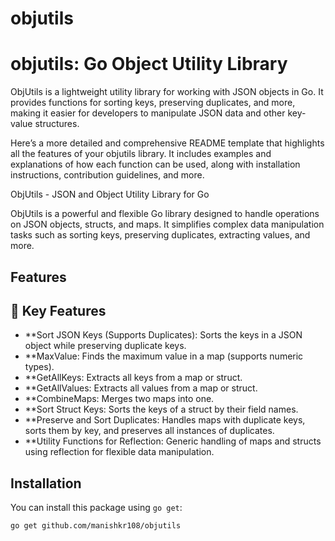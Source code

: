 # objutils

# objutils: Go Object Utility Library

ObjUtils is a lightweight utility library for working with JSON objects in Go. It provides functions for sorting keys, preserving duplicates, and more, making it easier for developers to manipulate JSON data and other key-value structures.


Here’s a more detailed and comprehensive README template that highlights all the features of your objutils library. It includes examples and explanations of how each function can be used, along with installation instructions, contribution guidelines, and more.

ObjUtils - JSON and Object Utility Library for Go

ObjUtils is a powerful and flexible Go library designed to handle operations on JSON objects, structs, and maps. It simplifies complex data manipulation tasks such as sorting keys, preserving duplicates, extracting values, and more.

## Features
## 🚀 Key Features

- **Sort JSON Keys (Supports Duplicates): Sorts the keys in a JSON object while preserving duplicate keys.
- **MaxValue: Finds the maximum value in a map (supports numeric types).
- **GetAllKeys: Extracts all keys from a map or struct.
- **GetAllValues: Extracts all values from a map or struct.
- **CombineMaps: Merges two maps into one.
- **Sort Struct Keys: Sorts the keys of a struct by their field names.
- **Preserve and Sort Duplicates: Handles maps with duplicate keys, sorts them by key, and preserves all instances of duplicates.
- **Utility Functions for Reflection: Generic handling of maps and structs using reflection for flexible data manipulation.
## Installation

You can install this package using `go get`:

```bash
go get github.com/manishkr108/objutils
